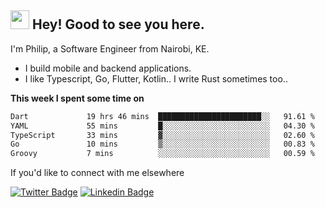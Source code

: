 <h2><img src="https://slackmojis.com/emojis/3643-cool-doge/download" width="30"/> Hey! Good to see you here.</h2>

<p>I'm Philip, a Software Engineer from Nairobi, KE. 

- I build mobile and backend applications.
- I like Typescript, Go, Flutter, Kotlin.. I write Rust sometimes too..</p>

**This week I spent some time on**
<!--START_SECTION:waka-->

```txt
Dart             19 hrs 46 mins  ███████████████████████░░   91.61 %
YAML             55 mins         █░░░░░░░░░░░░░░░░░░░░░░░░   04.30 %
TypeScript       33 mins         ▓░░░░░░░░░░░░░░░░░░░░░░░░   02.60 %
Go               10 mins         ▒░░░░░░░░░░░░░░░░░░░░░░░░   00.83 %
Groovy           7 mins          ░░░░░░░░░░░░░░░░░░░░░░░░░   00.59 %
```

<!--END_SECTION:waka-->

If you'd like to connect with me elsewhere

[![Twitter Badge](https://img.shields.io/badge/-Twitter-1ca0f1?style=flat-square&labelColor=1ca0f1&logo=twitter&logoColor=white&link=https://twitter.com/_diogorodrigues)](https://twitter.com/kimathiphil)  [![Linkedin Badge](https://img.shields.io/badge/-LinkedIn-blue?style=flat-square&logo=Linkedin&logoColor=white&link=https://www.linkedin.com/in/philip-kimathi-2604a9114/)](https://www.linkedin.com/in/philip-kimathi-2604a9114/)
